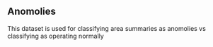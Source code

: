 ## Anomolies

This dataset is used for classifying area summaries as anomolies vs classifying
as operating normally
